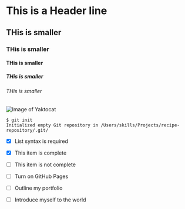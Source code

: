 # This is a Header line
## THis is smaller
### THis is smaller
#### THis is smaller
##### THis is smaller
###### THis is smaller

![Image of Yaktocat](https://octodex.github.com/images/yaktocat.png)



```
$ git init
Initialized empty Git repository in /Users/skills/Projects/recipe-repository/.git/
```

- [x] List syntax is required
- [x] This item is complete
- [ ] This item is not complete



- [ ] Turn on GitHub Pages
- [ ] Outline my portfolio
- [ ] Introduce myself to the world



